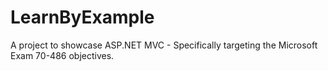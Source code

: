 # LearnByExample
A project to showcase ASP.NET MVC - Specifically targeting the Microsoft  Exam 70-486 objectives.
